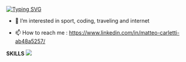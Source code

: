 [![Typing SVG](https://readme-typing-svg.demolab.com?font=Fira+Code&pause=1000&random=false&width=435&lines=Hi!+I'm+Matteo+Carletti;Welcome+to+my+GITHUB+Profile)](https://git.io/typing-svg)
  
- 👀 I’m interested in sport, coding, traveling and internet
  
- 📫 How to reach me : https://www.linkedin.com/in/matteo-carletti-ab48a5257/

**SKILLS**
  <a href="https://skillicons.dev">
    <img src="https://skillicons.dev/icons?i=git,bootstrap,cs,css,discord,html,js,ai,ps,postman,powershell,react,redux,sass,ts,visualstudio,vscode,sql" />
  </a>
</p>



<!---
Matteocarlett/Matteocarlett is a ✨ special ✨ repository because its `README.md` (this file) appears on your GitHub profile.
You can click the Preview link to take a look at your changes.
--->
